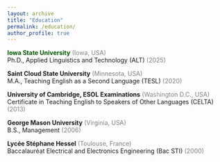 ```yaml
---
layout: archive
title: "Education"
permalink: /education/
author_profile: true
---
```




<span style="color: #005700">**Iowa State University**</span> <span style="color:grey">(Iowa, USA)</span><br/>
Ph.D., Applied Linguistics and Technology (ALT) <span style="color:grey">(2025)</span>

**Saint Cloud State University** <span style="color:grey">(Minnesota, USA)</span><br/>
M.A., Teaching English as a Second Language (TESL) <span style="color:grey">(2020)</span>

**University of Cambridge, ESOL Examinations** <span style="color:grey">(Washington D.C., USA)</span><br/>
Certificate in Teaching English to Speakers of Other Languages (CELTA) <span style="color:grey">(2013)</span>

**George Mason University** <span style="color:grey">(Virginia, USA)</span><br/>
B.S., Management <span style="color:grey">(2006)</span>

**Lycée Stéphane Hessel** <span style="color:grey">(Toulouse, France)</span><br/>
Baccalauréat Electrical and Electronics Engineering (Bac STI) <span style="color:grey">(2000)</span>
